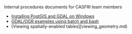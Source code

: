 Internal procedures documents for CASFRI team members

  * [Installing PostGIS and GDAL on Windows](postgis.md)
  * [GDAL/OGR examples using batch and bash](gdal.md)
  * [Viewing spatially-enabled tables][viewing_geometry.md)

